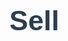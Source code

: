 # Sell


<!DOCTYPE html>
<html lang="ar" dir="rtl">
<head>
    <meta charset="UTF-8">
    <meta name="viewport" content="width=device-width, initial-scale=1.0">
    <title>نظام إدارة مبيعات الدكان</title>
    <link href="https://fonts.googleapis.com/css2?family=Tajawal:wght@300;400;700&display=swap" rel="stylesheet">
    <link rel="stylesheet" href="https://cdnjs.cloudflare.com/ajax/libs/font-awesome/6.4.0/css/all.min.css">
    <style>
        * {
            box-sizing: border-box;
            margin: 0;
            padding: 0;
            font-family: 'Tajawal', sans-serif;
        }
        
        body {
            background: linear-gradient(135deg, #1e5799 0%, #207cca 51%, #2989d8 100%);
            color: #333;
            min-height: 100vh;
            padding: 20px;
        }
        
        .container {
            max-width: 1200px;
            margin: 0 auto;
        }
        
        header {
            text-align: center;
            padding: 20px;
            background: rgba(255, 255, 255, 0.9);
            border-radius: 15px;
            box-shadow: 0 8px 20px rgba(0, 0, 0, 0.2);
            margin-bottom: 30px;
        }
        
        h1 {
            color: #2c3e50;
            font-size: 2.8rem;
            margin-bottom: 10px;
        }
        
        .subtitle {
            color: #7f8c8d;
            font-size: 1.2rem;
        }
        
        .main-content {
            display: flex;
            gap: 30px;
            margin-bottom: 30px;
        }
        
        .panel {
            background: rgba(255, 255, 255, 0.95);
            border-radius: 15px;
            padding: 25px;
            box-shadow: 0 8px 20px rgba(0, 0, 0, 0.15);
            flex: 1;
        }
        
        .panel-title {
            color: #2980b9;
            font-size: 1.8rem;
            margin-bottom: 20px;
            padding-bottom: 15px;
            border-bottom: 2px solid #eee;
            display: flex;
            align-items: center;
            gap: 10px;
        }
        
        .form-group {
            margin-bottom: 20px;
        }
        
        label {
            display: block;
            margin-bottom: 8px;
            font-weight: bold;
            color: #34495e;
        }
        
        input, select {
            width: 100%;
            padding: 14px;
            border: 2px solid #ddd;
            border-radius: 8px;
            font-size: 1.1rem;
            transition: border-color 0.3s;
        }
        
        input:focus, select:focus {
            border-color: #3498db;
            outline: none;
        }
        
        .btn {
            display: inline-block;
            padding: 14px 28px;
            background: #3498db;
            color: white;
            border: none;
            border-radius: 8px;
            cursor: pointer;
            font-size: 1.1rem;
            font-weight: bold;
            transition: all 0.3s;
            text-align: center;
        }
        
        .btn:hover {
            background: #2980b9;
            transform: translateY(-2px);
            box-shadow: 0 4px 10px rgba(0, 0, 0, 0.15);
        }
        
        .btn-danger {
            background: #e74c3c;
        }
        
        .btn-danger:hover {
            background: #c0392b;
        }
        
        .btn-success {
            background: #27ae60;
        }
        
        .btn-success:hover {
            background: #219653;
        }
        
        table {
            width: 100%;
            border-collapse: collapse;
            margin: 20px 0;
        }
        
        th, td {
            padding: 15px;
            text-align: center;
            border-bottom: 1px solid #eee;
        }
        
        th {
            background-color: #f8f9fa;
            color: #2c3e50;
            font-weight: bold;
        }
        
        tr:hover {
            background-color: #f1f9ff;
        }
        
        .actions-cell {
            display: flex;
            gap: 10px;
            justify-content: center;
        }
        
        .action-btn {
            background: none;
            border: none;
            cursor: pointer;
            font-size: 1.2rem;
            color: #7f8c8d;
            transition: color 0.3s;
        }
        
        .action-btn:hover {
            color: #3498db;
        }
        
        .delete-btn:hover {
            color: #e74c3c;
        }
        
        .invoice {
            background: white;
            border-radius: 15px;
            padding: 30px;
            box-shadow: 0 8px 30px rgba(0, 0, 0, 0.2);
        }
        
        .invoice-header {
            text-align: center;
            margin-bottom: 30px;
            padding-bottom: 20px;
            border-bottom: 2px dashed #eee;
        }
        
        .invoice-title {
            color: #2c3e50;
            font-size: 2.2rem;
            margin-bottom: 10px;
        }
        
        .invoice-details {
            display: flex;
            justify-content: space-between;
            margin-bottom: 30px;
            flex-wrap: wrap;
        }
        
        .invoice-info {
            flex: 1;
            min-width: 250px;
        }
        
        .invoice-table {
            margin-bottom: 30px;
        }
        
        .invoice-total {
            text-align: right;
            font-size: 1.5rem;
            font-weight: bold;
            color: #2c3e50;
            padding: 20px;
            background: #f8f9fa;
            border-radius: 8px;
        }
        
        .invoice-actions {
            display: flex;
            justify-content: center;
            gap: 20px;
            margin-top: 30px;
        }
        
        .no-items {
            text-align: center;
            color: #7f8c8d;
            padding: 30px;
            font-size: 1.2rem;
        }
        
        .summary-cards {
            display: grid;
            grid-template-columns: repeat(auto-fit, minmax(250px, 1fr));
            gap: 20px;
            margin-top: 30px;
        }
        
        .card {
            background: white;
            border-radius: 15px;
            padding: 25px;
            box-shadow: 0 5px 15px rgba(0, 0, 0, 0.1);
            text-align: center;
        }
        
        .card-title {
            font-size: 1.2rem;
            color: #7f8c8d;
            margin-bottom: 15px;
        }
        
        .card-value {
            font-size: 2.5rem;
            font-weight: bold;
            color: #3498db;
        }
        
        .card-profit .card-value {
            color: #27ae60;
        }
        
        .card-loss .card-value {
            color: #e74c3c;
        }
        
        @media (max-width: 900px) {
            .main-content {
                flex-direction: column;
            }
            
            .invoice-details {
                flex-direction: column;
                gap: 20px;
            }
        }
    </style>
</head>
<body>
    <div class="container">
        <header>
            <h1>نظام إدارة مبيعات الدكان</h1>
            <p class="subtitle">أداة متكاملة لإدارة المبيعات والمشتريات وعرض الفواتير</p>
        </header>
        
        <div class="main-content">
            <div class="panel">
                <h2 class="panel-title"><i class="fas fa-plus-circle"></i> إضافة صنف جديد</h2>
                
                <div class="form-group">
                    <label for="item-name">اسم الصنف</label>
                    <input type="text" id="item-name" placeholder="أدخل اسم الصنف">
                </div>
                
                <div class="form-group">
                    <label for="item-quantity">الكمية</label>
                    <input type="number" id="item-quantity" placeholder="أدخل الكمية" min="1" value="1">
                </div>
                
                <div class="form-group">
                    <label for="item-price">السعر (ريال)</label>
                    <input type="number" id="item-price" placeholder="أدخل السعر" min="0" step="0.1">
                </div>
                
                <div class="form-group">
                    <label for="item-type">نوع العملية</label>
                    <select id="item-type">
                        <option value="sale">بيع</option>
                        <option value="purchase">شراء</option>
                    </select>
                </div>
                
                <button class="btn" id="add-item-btn">
                    <i class="fas fa-cart-plus"></i> إضافة إلى الفاتورة
                </button>
            </div>
            
            <div class="panel">
                <h2 class="panel-title"><i class="fas fa-receipt"></i> الفاتورة الحالية</h2>
                
                <div class="invoice-preview">
                    <table>
                        <thead>
                            <tr>
                                <th>الصنف</th>
                                <th>الكمية</th>
                                <th>السعر</th>
                                <th>الإجمالي</th>
                                <th>العملية</th>
                                <th>إجراءات</th>
                            </tr>
                        </thead>
                        <tbody id="invoice-items">
                            <!-- Items will be added here dynamically -->
                        </tbody>
                    </table>
                    
                    <div id="empty-invoice" class="no-items">
                        <i class="fas fa-shopping-cart" style="font-size: 3rem; margin-bottom: 15px;"></i>
                        <p>لا توجد أصناف في الفاتورة</p>
                        <p>ابدأ بإضافة أصناف باستخدام النموذج على اليسار</p>
                    </div>
                    
                    <div class="invoice-total" id="invoice-total-container" style="display: none;">
                        الإجمالي: <span id="invoice-total">0.00</span> ريال
                    </div>
                    
                    <div class="invoice-actions" id="invoice-actions" style="display: none;">
                        <button class="btn btn-success" id="finalize-btn">
                            <i class="fas fa-check-circle"></i> إنهاء البيع
                        </button>
                        <button class="btn btn-danger" id="clear-btn">
                            <i class="fas fa-trash-alt"></i> مسح الفاتورة
                        </button>
                    </div>
                </div>
            </div>
        </div>
        
        <div class="panel">
            <h2 class="panel-title"><i class="fas fa-file-invoice-dollar"></i> فاتورة المبيعات</h2>
            
            <div class="invoice">
                <div class="invoice-header">
                    <h3 class="invoice-title">فاتورة مبيعات</h3>
                    <p>تاريخ الفاتورة: <span id="invoice-date"></span></p>
                </div>
                
                <div class="invoice-details">
                    <div class="invoice-info">
                        <p><strong>اسم المحل:</strong> دكان الخير</p>
                        <p><strong>المالك:</strong> أحمد محمد</p>
                        <p><strong>رقم السجل التجاري:</strong> 123456789</p>
                    </div>
                    <div class="invoice-info">
                        <p><strong>رقم الفاتورة:</strong> INV-<span id="invoice-number">001</span></p>
                        <p><strong>التاريخ:</strong> <span id="current-date"></span></p>
                        <p><strong>الوقت:</strong> <span id="current-time"></span></p>
                    </div>
                </div>
                
                <div class="invoice-table">
                    <table>
                        <thead>
                            <tr>
                                <th>#</th>
                                <th>الصنف</th>
                                <th>الكمية</th>
                                <th>السعر</th>
                                <th>الإجمالي</th>
                                <th>نوع العملية</th>
                            </tr>
                        </thead>
                        <tbody id="final-invoice-items">
                            <!-- Final items will be added here -->
                        </tbody>
                    </table>
                    
                    <div class="invoice-total">
                        الإجمالي النهائي: <span id="final-total">0.00</span> ريال
                    </div>
                </div>
                
                <div class="invoice-footer">
                    <p style="text-align: center; margin-top: 30px; color: #7f8c8d;">
                        شكراً لتعاملك معنا - للاستفسار: 0551234567
                    </p>
                </div>
            </div>
            
            <div class="invoice-actions" style="justify-content: center; margin-top: 30px;">
                <button class="btn" id="print-btn">
                    <i class="fas fa-print"></i> طباعة الفاتورة
                </button>
            </div>
        </div>
        
        <div class="summary-cards">
            <div class="card">
                <div class="card-title">إجمالي المبيعات اليوم</div>
                <div class="card-value">1,245 ريال</div>
            </div>
            <div class="card">
                <div class="card-title">عدد المعاملات</div>
                <div class="card-value">18</div>
            </div>
            <div class="card card-profit">
                <div class="card-title">الأرباح اليومية</div>
                <div class="card-value">312 ريال</div>
            </div>
            <div class="card card-loss">
                <div class="card-title">المشتريات</div>
                <div class="card-value">580 ريال</div>
            </div>
        </div>
    </div>
    
    <script>
        // Sample data for the invoice
        const sampleItems = [
            { id: 1, name: "أرز بسمتي 5 كجم", quantity: 2, price: 35, type: "sale" },
            { id: 2, name: "زيت زيتون 1 لتر", quantity: 3, price: 45, type: "sale" },
            { id: 3, name: "سكر 2 كجم", quantity: 5, price: 12, type: "sale" },
            { id: 4, name: "علب تونة", quantity: 24, price: 5.5, type: "purchase" }
        ];
        
        // DOM elements
        const invoiceItems = document.getElementById('invoice-items');
        const finalInvoiceItems = document.getElementById('final-invoice-items');
        const emptyInvoice = document.getElementById('empty-invoice');
        const invoiceTotalContainer = document.getElementById('invoice-total-container');
        const invoiceActions = document.getElementById('invoice-actions');
        const invoiceTotal = document.getElementById('invoice-total');
        const finalTotal = document.getElementById('final-total');
        const addItemBtn = document.getElementById('add-item-btn');
        const clearBtn = document.getElementById('clear-btn');
        const finalizeBtn = document.getElementById('finalize-btn');
        const printBtn = document.getElementById('print-btn');
        
        // Initialize current items
        let currentItems = [...sampleItems];
        
        // Update date and time
        function updateDateTime() {
            const now = new Date();
            const dateStr = now.toLocaleDateString('ar-SA');
            const timeStr = now.toLocaleTimeString('ar-SA');
            
            document.getElementById('current-date').textContent = dateStr;
            document.getElementById('current-time').textContent = timeStr;
            document.getElementById('invoice-date').textContent = dateStr;
        }
        
        // Format currency
        function formatCurrency(amount) {
            return amount.toFixed(2);
        }
        
        // Render invoice items
        function renderInvoiceItems() {
            invoiceItems.innerHTML = '';
            
            if (currentItems.length === 0) {
                emptyInvoice.style.display = 'block';
                invoiceTotalContainer.style.display = 'none';
                invoiceActions.style.display = 'none';
                return;
            }
            
            emptyInvoice.style.display = 'none';
            invoiceTotalContainer.style.display = 'block';
            invoiceActions.style.display = 'flex';
            
            let total = 0;
            
            currentItems.forEach((item, index) => {
                const row = document.createElement('tr');
                const itemTotal = item.quantity * item.price;
                total += item.type === 'sale' ? itemTotal : -itemTotal;
                
                row.innerHTML = `
                    <td>${item.name}</td>
                    <td>${item.quantity}</td>
                    <td>${formatCurrency(item.price)} ريال</td>
                    <td>${formatCurrency(itemTotal)} ريال</td>
                    <td><span class="${item.type === 'sale' ? 'sale' : 'purchase'}">${item.type === 'sale' ? 'بيع' : 'شراء'}</span></td>
                    <td class="actions-cell">
                        <button class="action-btn delete-btn" data-id="${item.id}">
                            <i class="fas fa-trash"></i>
                        </button>
                    </td>
                `;
                
                invoiceItems.appendChild(row);
            });
            
            invoiceTotal.textContent = formatCurrency(total);
        }
        
        // Render final invoice
        function renderFinalInvoice() {
            finalInvoiceItems.innerHTML = '';
            
            if (currentItems.length === 0) {
                finalTotal.textContent = '0.00';
                return;
            }
            
            let total = 0;
            
            currentItems.forEach((item, index) => {
                const row = document.createElement('tr');
                const itemTotal = item.quantity * item.price;
                total += item.type === 'sale' ? itemTotal : -itemTotal;
                
                row.innerHTML = `
                    <td>${index + 1}</td>
                    <td>${item.name}</td>
                    <td>${item.quantity}</td>
                    <td>${formatCurrency(item.price)} ريال</td>
                    <td>${formatCurrency(itemTotal)} ريال</td>
                    <td>${item.type === 'sale' ? 'بيع' : 'شراء'}</td>
                `;
                
                finalInvoiceItems.appendChild(row);
            });
            
            finalTotal.textContent = formatCurrency(total);
        }
        
        // Add new item
        function addNewItem() {
            const name = document.getElementById('item-name').value;
            const quantity = parseInt(document.getElementById('item-quantity').value);
            const price = parseFloat(document.getElementById('item-price').value);
            const type = document.getElementById('item-type').value;
            
            if (!name || !quantity || !price) {
                alert('يرجى ملء جميع الحقول');
                return;
            }
            
            const newItem = {
                id: Date.now(),
                name,
                quantity,
                price,
                type
            };
            
            currentItems.push(newItem);
            renderInvoiceItems();
            renderFinalInvoice();
            
            // Reset form
            document.getElementById('item-name').value = '';
            document.getElementById('item-quantity').value = '1';
            document.getElementById('item-price').value = '';
        }
        
        // Delete item
        function deleteItem(itemId) {
            currentItems = currentItems.filter(item => item.id !== itemId);
            renderInvoiceItems();
            renderFinalInvoice();
        }
        
        // Clear invoice
        function clearInvoice() {
            if (confirm('هل أنت متأكد أنك تريد مسح الفاتورة الحالية؟')) {
                currentItems = [];
                renderInvoiceItems();
                renderFinalInvoice();
            }
        }
        
        // Finalize invoice
        function finalizeInvoice() {
            if (currentItems.length === 0) {
                alert('لا توجد أصناف في الفاتورة');
                return;
            }
            
            alert('تم إنهاء عملية البيع بنجاح! يمكنك طباعة الفاتورة الآن.');
            
            // Generate new invoice number
            const invoiceNum = Math.floor(Math.random() * 1000);
            document.getElementById('invoice-number').textContent = invoiceNum.toString().padStart(3, '0');
            
            updateDateTime();
        }
        
        // Print invoice
        function printInvoice() {
            window.print();
        }
        
        // Event listeners
        addItemBtn.addEventListener('click', addNewItem);
        clearBtn.addEventListener('click', clearInvoice);
        finalizeBtn.addEventListener('click', finalizeInvoice);
        printBtn.addEventListener('click', printInvoice);
        
        // Event delegation for delete buttons
        invoiceItems.addEventListener('click', (e) => {
            if (e.target.closest('.delete-btn')) {
                const itemId = parseInt(e.target.closest('.delete-btn').dataset.id);
                deleteItem(itemId);
            }
        });
        
        // Initialize
        updateDateTime();
        setInterval(updateDateTime, 60000); // Update time every minute
        renderInvoiceItems();
        renderFinalInvoice();
    </script>
</body>
</html>
